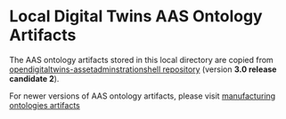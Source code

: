 # Local Digital Twins AAS Ontology Artifacts

The AAS ontology artifacts stored in this local directory are copied from
[opendigitaltwins-assetadminstrationshell repository](https://github.com/JMayrbaeurl/opendigitaltwins-assetadminstrationshell)
(version **3.0 release candidate 2**).

For newer versions of AAS ontology artifacts, please visit [manufacturing ontologies artifacts](https://github.com/digitaltwinconsortium/ManufacturingOntologies/tree/main/Ontologies)

